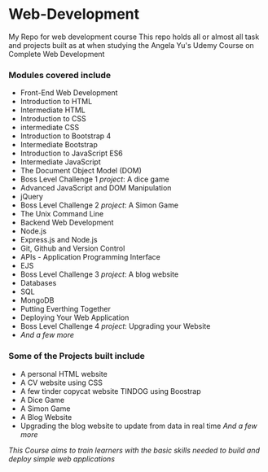 # Web-Development
My Repo for web development course
This repo holds all or almost all task and projects built as at when studying the Angela Yu's Udemy Course on Complete
Web Development

### Modules covered include
* Front-End Web Development
* Introduction to HTML
* Intermediate HTML
* Introduction to CSS
* intermediate CSS
* Introduction to Bootstrap 4
* Intermediate Bootstrap
* Introduction to JavaScript ES6
* Intermediate JavaScript
* The Document Object Model (DOM)
* Boss Level Challenge 1 _project_: A dice game
* Advanced JavaScript and DOM Manipulation
* jQuery
* Boss Level Challenge 2 _project_: A Simon Game
* The Unix Command Line
* Backend Web Development
* Node.js
* Express.js and Node.js
* Git, Github and Version Control
* APIs - Application Programming Interface
* EJS
* Boss Level Challenge 3 _project_: A blog website
* Databases
* SQL
* MongoDB
* Putting Everthing Together
* Deploying Your Web Application
* Boss Level Challenge 4 _project_: Upgrading your Website
* *_And a few more_*

### Some of the Projects built include
* A personal HTML website
* A CV website using CSS
* A few tinder copycat website TINDOG using Boostrap
* A Dice Game
* A Simon Game
* A Blog Website
* Upgrading the blog website to update from data in real time
*_And a few more_*

*_This Course aims to train learners with the basic skills needed to build and deploy simple web applications_*
